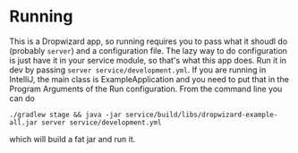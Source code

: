 # Running

This is a Dropwizard app, so running requires you to pass what it shoudl do (probably `server`) and a configuration file.
The lazy way to do configuration is just have it in your service module, so that's what this app does.  Run it in dev by
passing `server service/development.yml`. If you are running in IntelliJ, the main class is ExampleApplication and you
need to put that in the Program Arguments of the Run configuration.  From the command line you can do

    ./gradlew stage && java -jar service/build/libs/dropwizard-example-all.jar server service/development.yml
    
which will build a fat jar and run it.
